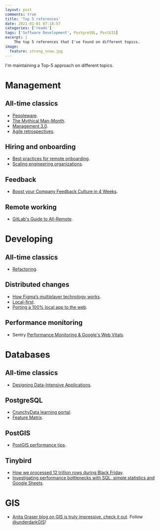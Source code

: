 ```yaml
---
layout: post
comments: true
title: 'Top 5 references'
date: 2021-01-01 07:18:57
categories: ['reads']
tags: ['Software Development', PostgreSQL, PostGIS]
excerpt: |
    The top 5 references that I've found on different topics.
image:
  feature: strong_snow.jpg
---
```


I'm maintaining a Top-5 approach on different topics.

# Management

## All-time classics

- [Peopleware](https://www.goodreads.com/book/show/67825.Peopleware?ac=1&from_search=true&qid=Kp67vViNyl&rank=1).
- [The Mythical Man-Month](https://www.goodreads.com/book/show/13629.The_Mythical_Man_Month).
- [Management 3.0](https://www.goodreads.com/book/show/10210821-management-3-0?ac=1&from_search=true&qid=dbIHGL5rvR&rank=1).
- [Agile retrospectives](https://www.goodreads.com/book/show/721338.Agile_Retrospectives?ac=1&from_search=true&qid=wU7bUs8qnj&rank=1).

## Hiring and onboarding

- [Best practices for remote onboarding](https://increment.com/remote/remote-onboarding-best-practices/).
- [Scaling engineering organizations](https://stripe.com/es/atlas/guides/scaling-eng).

## Feedback

- [Boost your Company Feedback Culture in 4 Weeks](https://nerds.ontruck.com/boost-your-company-feedback-culture-in-4-weeks-b06cced093aa).

## Remote working

- [GitLab's Guide to All-Remote](https://about.gitlab.com/company/culture/all-remote/guide/).

# Developing

## All-time classics

- [Refactoring](https://www.goodreads.com/book/show/44936.Refactoring?ac=1&from_search=true&qid=W8WjoDYeY9&rank=1).

## Distributed changes

- [How Figma’s multiplayer technology works](https://www.figma.com/blog/how-figmas-multiplayer-technology-works/).
- [Local-first](https://www.inkandswitch.com/local-first.html).
- [Porting a 100% local app to the web](https://actualbudget.com/blog/porting-local-app-web).

## Performance monitoring

- Sentry [Performance Monitoring & Google's Web Vitals](https://www.youtube.com/watch?v=rEhs0S3YaN0&feature=emb_logo).

# Databases

## All-time classics

- [Designing Data-Intensive Applications](https://www.goodreads.com/book/show/23463279-designing-data-intensive-applications?ac=1&from_search=true&qid=lZZEsrd5LZ&rank=1).

## PostgreSQL

- [CrunchyData learning portal](https://learn.crunchydata.com/).
- [Feature Matrix](https://www.postgresql.org/about/featurematrix/).

## PostGIS

- [PostGIS performance tips](https://postgis.net/docs/performance_tips.html).

## Tinybird

- [How we processed 12 trillion rows during Black Friday](https://blog.tinybird.co/2020/12/21/how-we-setup-real-time-analytics-service-to-process-12-trillion-rows-during-black-friday/).
- [Investigating performance bottlenecks with SQL, simple statistics and Google Sheets](https://blog.tinybird.co/2020/12/15/eating-our-own-dog-food-how-we-investigate-performance-bottlenecks-using-our-product-and-google-sheets/).

# GIS

- [Anita Graser blog on GIS is truly impressive, check it out](https://anitagraser.com). Follow [@underdarkGIS](https://twitter.com/underdarkGIS)!

